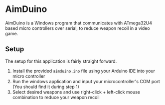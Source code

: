 # AimDuino
AimDuino is a Windows program that communicates with ATmega32U4 based micro controllers over serial, to reduce weapon recoil in a video game.

## Setup 
The setup for this application is fairly straight forward.

 1. Install the provided  `aimduino.ino` file using your Arduino IDE into your micro controller
 2. Run the windows application and input your microcontroller's COM port (You should find it during step 1)
 3. Select desired weapons and use right-click + left-click mouse combination to reduce your weapon recoil
